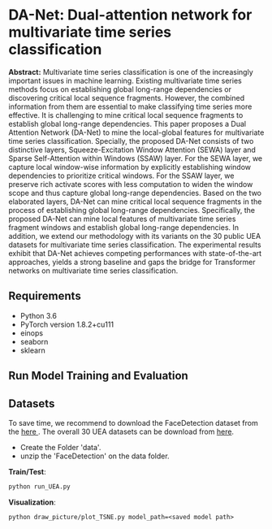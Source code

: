 # DA-Net: Dual-attention network for multivariate time series classification



**Abstract:** Multivariate time series classification is one of the increasingly important issues in machine learning. Existing multivariate time series methods focus on establishing global long-range dependencies or discovering critical local sequence fragments. However, the combined information from them are essential to make classifying time series more effective. It is challenging to mine critical local sequence fragments to establish global long-range dependencies. This paper proposes a Dual Attention Network (DA-Net) to mine the local-global features for multivariate time series classification. Specially, the proposed DA-Net consists of two distinctive layers, Squeeze-Excitation Window Attention (SEWA) layer and Sparse Self-Attention within Windows (SSAW) layer.  For the SEWA layer, we capture local window-wise information by explicitly establishing window dependencies to prioritize critical windows. For the SSAW layer, we preserve rich activate scores with less computation to widen the window scope and thus capture global long-range dependencies. Based on the two elaborated layers, DA-Net can mine critical local sequence fragments in the process of establishing global long-range dependencies. Specifically, the proposed DA-Net can mine local features of multivariate time series fragment windows and establish global long-range dependencies.  In addition, we extend our methodology with its variants on the 30 public UEA datasets for multivariate time series classification. The experimental results exhibit that DA-Net achieves competing performances with state-of-the-art approaches, yields a strong baseline and gaps the bridge for Transformer networks on multivariate time series classification. 

## Requirements

* Python 3.6
* PyTorch version 1.8.2+cu111
* einops
* seaborn
* sklearn


## Run Model Training and Evaluation

## Datasets

To save time, we recommend to download the FaceDetection dataset from the [here ](https://). The overall 30 UEA datasets can be download from [here](http://www.timeseriesclassification.com).

- Create the Folder 'data'.
- unzip the 'FaceDetection' on the data folder.

**Train/Test**:

```bash
python run_UEA.py
```

**Visualization**:

```
python draw_picture/plot_TSNE.py model_path=<saved model path>
```

